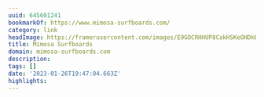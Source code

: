 ```yaml
---
uuid: 645601241
bookmarkOf: https://www.mimosa-surfboards.com/
category: link
headImage: https://framerusercontent.com/images/E9GOCRHHUP8CakHSKeOHDkEQhLw.png
title: Mimosa Surfboards
domain: mimosa-surfboards.com
description: 
tags: []
date: '2023-01-26T19:47:04.663Z'
highlights: 
---
```



